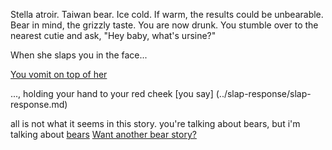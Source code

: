 Stella atroir.
Taiwan bear.
Ice cold. If warm, the results could be unbearable.
Bear in mind, the grizzly taste.
You are now drunk. You stumble over to the nearest cutie and ask, "Hey baby, what's ursine?"

When she slaps you in the face...

[You vomit on top of her](../vomit/vomit.md)

..., holding your hand to your red cheek [you say] (../slap-response/slap-response.md)

all is not what it seems in this story.
you're talking about bears, but i'm talking about
[bears](https://twitter.com/ChicagoBears?ref_src=twsrc%5Egoogle%7Ctwcamp%5Eserp%7Ctwgr%5Eauthor)
[Want another bear story?](../bear-story/bear-story.md)
